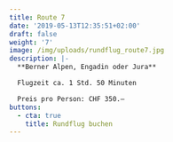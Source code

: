 ```yaml
---
title: Route 7
date: '2019-05-13T12:35:51+02:00'
draft: false
weight: '7'
image: /img/uploads/rundflug_route7.jpg
description: |-
  **Berner Alpen, Engadin oder Jura**

  Flugzeit ca. 1 Std. 50 Minuten

  Preis pro Person: CHF 350.–
buttons:
  - cta: true
    title: Rundflug buchen
---
```


